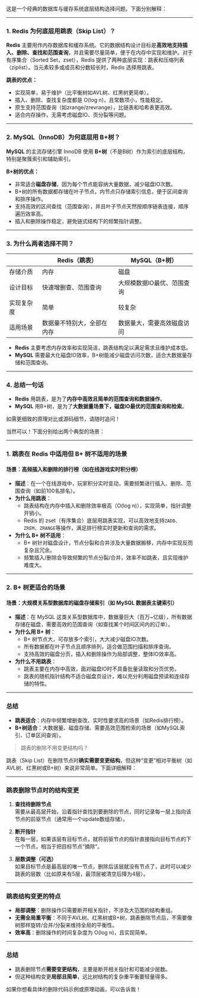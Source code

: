 这是一个经典的数据库与缓存系统底层结构选择问题。下面分别解释：

---

### 1. Redis 为何底层用跳表（Skip List）？

**Redis** 主要用作内存数据库和缓存系统。它的数据结构设计目标是**高效地支持插入、删除、查找和范围查询**，并且需要尽量简单，便于在内存中实现和维护。对于有序集合（Sorted Set，zset），Redis 提供了两种底层实现：跳表和压缩列表（ziplist）。当元素较多或成员和分数较长时，Redis 选择用跳表。

**跳表的优点：**
- 实现简单，易于维护（比平衡树如AVL树、红黑树更简单）。
- 插入、删除、查找复杂度都是 O(log n)，且常数项小，性能稳定。
- 原生支持范围查询（如zrange/zrevrange），比链表和哈希表更高效。
- 适合内存操作，无需考虑磁盘IO、页分裂等问题。

---

### 2. MySQL（InnoDB）为何底层用 B+树？

**MySQL** 的主流存储引擎 InnoDB 使用 **B+树**（不是B树）作为索引的底层结构，特别是聚簇索引和辅助索引。

**B+树的优点：**
- 非常适合**磁盘存储**，因为每个节点能容纳大量数据，减少磁盘IO次数。
- B+树的所有数据都存储在叶子节点，内节点只存储索引信息，便于区间查询和排序操作。
- 支持高效的区间查找（范围查询），并且叶子节点天然按顺序链表连接，顺序遍历效率高。
- 插入和删除操作稳定，避免链式结构下的频繁指针调整。

---

### 3. 为什么两者选择不同？

|            | Redis（跳表）              | MySQL（B+树）              |
| ---------- | -------------------------- | -------------------------- |
| 存储介质   | 内存                       | 磁盘                       |
| 设计目标   | 快速增删查、范围查询       | 大规模数据IO最优、范围查询 |
| 实现复杂度 | 简单                       | 较复杂                     |
| 适用场景   | 数据量不特别大，全部在内存 | 数据量大，需要高效磁盘访问 |

- **Redis** 主要考虑内存效率和实现简洁，跳表结构足以满足需求且维护成本低。
- **MySQL** 需要最大化磁盘IO效率，B+树能减少磁盘访问次数，适合大数据量存储和范围查询。

---

### 4. 总结一句话

- **Redis** 用跳表，是为了**内存中高效且简单的范围查询和数据操作**。
- **MySQL** 用B+树，是为了**大数据量场景下，磁盘IO最优的范围查询和检索**。

如需更细致的原理对比或源码细节，请随时追问！



当然可以！下面分别给出两个典型的场景：

---

### 1. 跳表在 Redis 中适用但 B+ 树不适用的场景

#### 场景：**高频插入和删除的排行榜（如在线游戏实时积分榜）**

- **描述**：在一个在线游戏中，玩家积分实时变动，需要频繁进行插入、删除、范围查询（如前100名排名）。
- **为什么用跳表**：
  - 跳表结构在内存中插入和删除效率极高（O(log n)），实现简单，指针调整开销小。
  - Redis 的 zset（有序集合）底层用跳表实现，可以高效地支持`ZADD`、`ZREM`、`ZRANGE`等操作，满足排行榜实时更新和查询的需求。
- **为什么 B+ 树不适用**：
  - B+ 树针对磁盘设计，节点分裂和合并涉及大量数据搬移，内存中实现反而复杂且冗余。
  - 频繁插入/删除会导致频繁的节点分裂/合并，效率不如跳表，且实现维护难度大。

---

### 2. B+ 树更适合的场景

#### 场景：**大规模关系型数据库的磁盘存储索引（如 MySQL 数据表主键索引）**

- **描述**：在 MySQL 这类关系型数据库中，数据量巨大（百万~亿级），所有数据存储在磁盘，需要高效的范围查询（如查找某个时间区间内的订单）。
- **为什么用 B+ 树**：
  - B+ 树节点大，可存放多个索引，大大减少磁盘IO次数。
  - 所有数据都在叶子节点且顺序排列，适合做范围扫描和排序查询。
  - 支持高效的磁盘分页，插入和删除操作为局部调整，整体IO效率高。
- **为什么不用跳表**：
  - 跳表主要在内存中高效，面对磁盘IO时不具备批量读取和分页优势。
  - 跳表的随机指针结构不适合磁盘页设计，难以充分利用磁盘预读和连续存储的特性。

---

### 总结

- **跳表适合**：内存中频繁增删查改、实时性要求高的场景（如Redis排行榜）。
- **B+树适合**：大数据量、磁盘存储、需要高效范围检索的场景（如MySQL索引、订单区间查询）。

> 跳表的删除不用变更结构吗？ 

跳表（Skip List）在删除节点时**确实需要变更结构**，但这种“变更”相对平衡树（如AVL树、红黑树或B+树）来说非常简单。下面详细解释：

---

### 跳表删除节点时的结构变更

1. **查找待删除节点**  
   需要从最高层开始，沿着指针查找到要删除的节点，同时记录每一层上指向该节点的前驱节点（通常用一个update数组存储）。

2. **断开指针**  
   在每一层，如果该层有目标节点，就将前驱节点的指针直接指向目标节点的下一个节点，相当于把目标节点“摘除”。

3. **层数调整（可选）**  
   如果目标节点是最高层的唯一节点，删除后该层就没有节点了，此时可以减少跳表的层数（比如原来有5层，最顶层被清空后降为4层）。

---

### 跳表结构变更的特点

- **局部调整**：删除操作只需要断开相关指针，不涉及大范围的结构重组。
- **无需全局重平衡**：不同于AVL树、红黑树或B+树，跳表删除节点后，不需要像树那样旋转/合并/分裂来维持全局的平衡性。
- **效率高**：删除操作的时间复杂度为 O(log n)，且实现简单。

---

### 总结

- 跳表删除节点**需要变更结构**，主要是断开相关指针和可能减少层数。
- 但这种结构变更**局部且简单**，远比树结构的复杂重平衡要轻量得多。

如果你想看具体的删除代码示例或原理动画，可以告诉我！